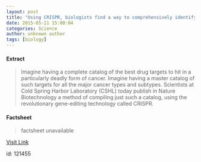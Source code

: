```yaml
---
layout: post
title: "Using CRISPR, biologists find a way to comprehensively identify anti-cancer drug targets"
date: 2015-05-11 15:00:04
categories: Science
author: unknown author
tags: [biology]
---
```



#### Extract
>Imagine having a complete catalog of the best drug targets to hit in a particularly deadly form of cancer. Imagine having a master catalog of such targets for all the major cancer types and subtypes. Scientists at Cold Spring Harbor Laboratory (CSHL) today publish in Nature Biotechnology a method of compiling just such a catalog, using the revolutionary gene-editing technology called CRISPR.

#### Factsheet
>factsheet unavailable

[Visit Link](http://phys.org/news350556748.html)

id:  121455
